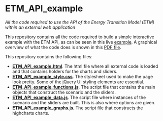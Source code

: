 ETM_API_example
===============

*All the code required to use the API of the Energy Transition Model (ETM) within an external web application*

This repository contains all the code required to build a simple interactive example with the ETM API, as can be seen in this live [example](http://energietransitie.info/ETM_API_example.html). A graphical overview of what the code does is shown in this [PDF file](http://energietransitie.info/ETM_API_overview.pdf). 

This repository contains the following files:

* **[ETM_API_example.html](https://github.com/JonasVoorzanger/ETM_API_example/blob/master/ETM_API_example.html)**. The html file where all external code is loaded and that contains holders for the charts and sliders.
* **[ETM_API_example_style.css](https://github.com/JonasVoorzanger/ETM_API_example/blob/master/ETM_API_example_style.css)**. The stylesheet used to make the page look pretty. Some of the jQuery UI styling elements are essential.
* **[ETM_API_example_functions.js](https://github.com/JonasVoorzanger/ETM_API_example/blob/master/ETM_API_example_functions.js)**. The script file that contains the main objects that construct the scenario and the sliders.
* **[ETM_API_example_data.js](https://github.com/JonasVoorzanger/ETM_API_example/blob/master/ETM_API_example_data.js)**. The script file where instances of the scenario and the sliders are built. This is also where options are given.
* **[ETM_API_example_graphs.js](https://github.com/JonasVoorzanger/ETM_API_example/blob/master/ETM_API_example_graphs.js)**. The script file that constructs the highcharts charts.
